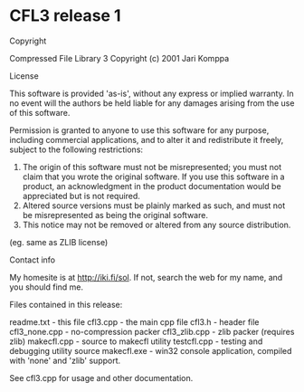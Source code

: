 # CFL3 release 1

Copyright

Compressed File Library 3
Copyright (c) 2001 Jari Komppa



License

This software is provided 'as-is', without any express or implied
warranty.  In no event will the authors be held liable for any damages
arising from the use of this software.

Permission is granted to anyone to use this software for any purpose,
including commercial applications, and to alter it and redistribute it
freely, subject to the following restrictions:

1. The origin of this software must not be misrepresented; you must not
   claim that you wrote the original software. If you use this software
   in a product, an acknowledgment in the product documentation would be
   appreciated but is not required.
2. Altered source versions must be plainly marked as such, and must not be
   misrepresented as being the original software.
3. This notice may not be removed or altered from any source distribution.

(eg. same as ZLIB license)



Contact info

My homesite is at http://iki.fi/sol. If not, search the web for my name,
and you should find me.



Files contained in this release:

readme.txt      - this file
cfl3.cpp        - the main cpp file
cfl3.h          - header file
cfl3_none.cpp   - no-compression packer
cfl3_zlib.cpp   - zlib packer (requires zlib)
makecfl.cpp     - source to makecfl utility
testcfl.cpp     - testing and debugging utility source
makecfl.exe     - win32 console application, compiled with 'none' and 
                  'zlib' support.
                  


See cfl3.cpp for usage and other documentation.
